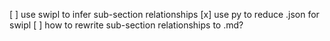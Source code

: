 [ ] use swipl to infer sub-section relationships
[x] use py to reduce .json for swipl
[ ] how to rewrite sub-section relationships to .md?
